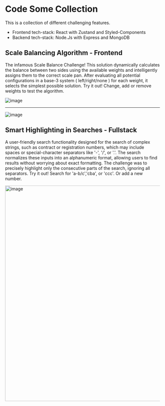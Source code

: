 # Code Some Collection

This is a collection of different challenging features.

- Frontend tech-stack: React with Zustand and Styled-Components
- Backend tech-stack: Node.Js with Express and MongoDB

## Scale Balancing Algorithm - Frontend

The infamous Scale Balance Challenge! This solution dynamically calculates the balance between two sides using the available weights and intelligently assigns them to the correct scale pan. After evaluating all potential configurations in a base-3 system ( left/right/none ) for each weight, it selects the simplest possible solution. Try it out! Change, add or remove weights to test the algorithm.

![image](https://github.com/user-attachments/assets/e87d0be7-c636-4e56-b66a-07261182ee75)

---
![image](https://github.com/user-attachments/assets/497f5d79-c40f-44e8-b890-cbda731554d2)




## Smart Highlighting in Searches - Fullstack

A user-friendly search functionality designed for the search of complex strings, such as contract or registration numbers, which may include spaces or special-character separators like '-', '/', or '.'. The search normalizes these inputs into an alphanumeric format, allowing users to find results without worrying about exact formatting.
The challenge was to precisely highlight only the consecutive parts of the search, ignoring all separators. Try it out! Search for 'a-b/c','cba', or 'ccc'. Or add a new number.

<img width="701" alt="image" src="https://github.com/user-attachments/assets/0e0b8e74-ca32-41c0-b26e-677fb3e3dad8" />
